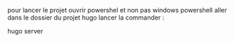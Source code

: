 pour lancer le projet ouvrir powershel et non pas windows powershell
aller dans le dossier du projet hugo 
lancer la commander : 

hugo server 

